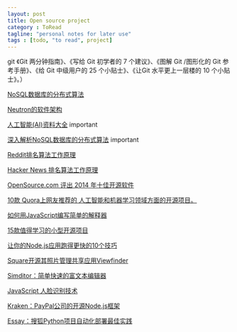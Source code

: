 ```yaml
---
layout: post
title: Open source project
category : ToRead
tagline: "personal notes for later use"
tags : [todo, "to read", project]
---
```


git
《Git 两分钟指南》、《写给 Git 初学者的 7 个建议》、《图解 Git /图形化的 Git 参考手册》、《给 Git 中级用户的 25 个小贴士》、《让Git 水平更上一层楼的 10 个小贴士》。）

[NoSQL数据库的分布式算法](http://www.iteye.com/news/30641)

[Neutron的软件架构](http://www.iteye.com/news/30458)

[人工智能(AI)资料大全](http://www.techug.com/awesome-artificial-intelligence)
important

[深入解析NoSQL数据库的分布式算法](http://www.techug.com/distributed-algorithms-in-nosql-databases)
important

[Reddit排名算法工作原理](http://www.aqee.net/how-reddit-ranking-algorithms-work/)

[Hacker News 排名算法工作原理](http://www.aqee.net/how-hacker-news-ranking-algorithm-works/)

[OpenSource.com 评出 2014 年十佳开源软件](http://www.iteye.com/news/29961)

[10款   Quora上网友推荐的 人工智能和机器学习领域方面的开源项目。](http://www.iteye.com/news/29876)

[如何用JavaScript编写简单的解释器](http://www.labazhou.net/2014/11/how-to-write-a-simple-interpreter-in-javascript/)

[15款值得学习的小型开源项目](http://www.iteye.com/news/29751)

[让你的Node.js应用跑得更快的10个技巧](http://www.iteye.com/news/29301)

[Square开源其照片管理共享应用Viewfinder](http://www.iteye.com/news/29023)

[Simditor：简单快速的富文本编辑器](http://www.iteye.com/news/29034)

[JavaScript 人脸识别技术](http://www.iteye.com/news/29033)

[Kraken：PayPal公司的开源Node.js框架](http://www.iteye.com/news/28488-kraken-Node-js-web-framework-from-paypal)

[Essay：搜狐Python项目自动化部署最佳实践](http://www.iteye.com/news/28495-essay-sohu-python-auto-deploy-tool)







